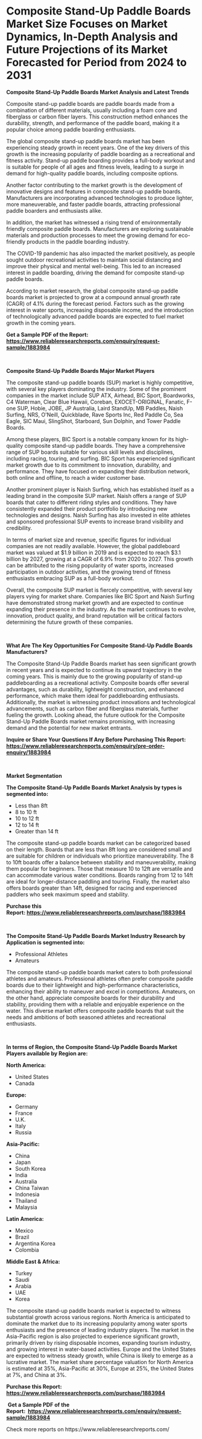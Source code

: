 <p><h1>Composite Stand-Up Paddle Boards Market Size Focuses on Market Dynamics, In-Depth Analysis and Future Projections of its Market Forecasted for Period from 2024 to 2031</h1></p><p><strong>Composite Stand-Up Paddle Boards Market Analysis and Latest Trends</strong></p>
<p><p>Composite stand-up paddle boards are paddle boards made from a combination of different materials, usually including a foam core and fiberglass or carbon fiber layers. This construction method enhances the durability, strength, and performance of the paddle board, making it a popular choice among paddle boarding enthusiasts.</p><p>The global composite stand-up paddle boards market has been experiencing steady growth in recent years. One of the key drivers of this growth is the increasing popularity of paddle boarding as a recreational and fitness activity. Stand-up paddle boarding provides a full-body workout and is suitable for people of all ages and fitness levels, leading to a surge in demand for high-quality paddle boards, including composite options.</p><p>Another factor contributing to the market growth is the development of innovative designs and features in composite stand-up paddle boards. Manufacturers are incorporating advanced technologies to produce lighter, more maneuverable, and faster paddle boards, attracting professional paddle boarders and enthusiasts alike.</p><p>In addition, the market has witnessed a rising trend of environmentally friendly composite paddle boards. Manufacturers are exploring sustainable materials and production processes to meet the growing demand for eco-friendly products in the paddle boarding industry.</p><p>The COVID-19 pandemic has also impacted the market positively, as people sought outdoor recreational activities to maintain social distancing and improve their physical and mental well-being. This led to an increased interest in paddle boarding, driving the demand for composite stand-up paddle boards.</p><p>According to market research, the global composite stand-up paddle boards market is projected to grow at a compound annual growth rate (CAGR) of 4.1% during the forecast period. Factors such as the growing interest in water sports, increasing disposable income, and the introduction of technologically advanced paddle boards are expected to fuel market growth in the coming years.</p></p>
<p><strong>Get a Sample PDF of the Report:&nbsp; <a href="https://www.reliableresearchreports.com/enquiry/request-sample/1883984">https://www.reliableresearchreports.com/enquiry/request-sample/1883984</a></strong></p>
<p>&nbsp;</p>
<p><strong>Composite Stand-Up Paddle Boards Major Market Players</strong></p>
<p><p>The composite stand-up paddle boards (SUP) market is highly competitive, with several key players dominating the industry. Some of the prominent companies in the market include SUP ATX, Airhead, BIC Sport, Boardworks, C4 Waterman, Clear Blue Hawaii, Coreban, EXOCET-ORIGINAL, Fanatic, F-one SUP, Hobie, JOBE, JP Australia, Laird StandUp, MB Paddles, Naish Surfing, NRS, O'Neill, Quickblade, Rave Sports Inc, Red Paddle Co, Sea Eagle, SIC Maui, SlingShot, Starboard, Sun Dolphin, and Tower Paddle Boards.</p><p>Among these players, BIC Sport is a notable company known for its high-quality composite stand-up paddle boards. They have a comprehensive range of SUP boards suitable for various skill levels and disciplines, including racing, touring, and surfing. BIC Sport has experienced significant market growth due to its commitment to innovation, durability, and performance. They have focused on expanding their distribution network, both online and offline, to reach a wider customer base.</p><p>Another prominent player is Naish Surfing, which has established itself as a leading brand in the composite SUP market. Naish offers a range of SUP boards that cater to different riding styles and conditions. They have consistently expanded their product portfolio by introducing new technologies and designs. Naish Surfing has also invested in elite athletes and sponsored professional SUP events to increase brand visibility and credibility.</p><p>In terms of market size and revenue, specific figures for individual companies are not readily available. However, the global paddleboard market was valued at $1.9 billion in 2019 and is expected to reach $3.1 billion by 2027, growing at a CAGR of 6.9% from 2020 to 2027. This growth can be attributed to the rising popularity of water sports, increased participation in outdoor activities, and the growing trend of fitness enthusiasts embracing SUP as a full-body workout.</p><p>Overall, the composite SUP market is fiercely competitive, with several key players vying for market share. Companies like BIC Sport and Naish Surfing have demonstrated strong market growth and are expected to continue expanding their presence in the industry. As the market continues to evolve, innovation, product quality, and brand reputation will be critical factors determining the future growth of these companies.</p></p>
<p>&nbsp;</p>
<p><strong>What Are The Key Opportunities For Composite Stand-Up Paddle Boards Manufacturers?</strong></p>
<p><p>The Composite Stand-Up Paddle Boards market has seen significant growth in recent years and is expected to continue its upward trajectory in the coming years. This is mainly due to the growing popularity of stand-up paddleboarding as a recreational activity. Composite boards offer several advantages, such as durability, lightweight construction, and enhanced performance, which make them ideal for paddleboarding enthusiasts. Additionally, the market is witnessing product innovations and technological advancements, such as carbon fiber and fiberglass materials, further fueling the growth. Looking ahead, the future outlook for the Composite Stand-Up Paddle Boards market remains promising, with increasing demand and the potential for new market entrants.</p></p>
<p><strong>Inquire or Share Your Questions If Any Before Purchasing This Report: <a href="https://www.reliableresearchreports.com/enquiry/pre-order-enquiry/1883984">https://www.reliableresearchreports.com/enquiry/pre-order-enquiry/1883984</a></strong></p>
<p>&nbsp;</p>
<p><strong>Market Segmentation</strong></p>
<p><strong>The Composite Stand-Up Paddle Boards Market Analysis by types is segmented into:</strong></p>
<p><ul><li>Less than 8ft</li><li>8 to 10 ft</li><li>10 to 12 ft</li><li>12 to 14 ft</li><li>Greater than 14 ft</li></ul></p>
<p><p>The composite stand-up paddle boards market can be categorized based on their length. Boards that are less than 8ft long are considered small and are suitable for children or individuals who prioritize maneuverability. The 8 to 10ft boards offer a balance between stability and maneuverability, making them popular for beginners. Those that measure 10 to 12ft are versatile and can accommodate various water conditions. Boards ranging from 12 to 14ft are ideal for longer-distance paddling and touring. Finally, the market also offers boards greater than 14ft, designed for racing and experienced paddlers who seek maximum speed and stability.</p></p>
<p><strong>Purchase this Report:&nbsp;<a href="https://www.reliableresearchreports.com/purchase/1883984">https://www.reliableresearchreports.com/purchase/1883984</a></strong></p>
<p>&nbsp;</p>
<p><strong>The Composite Stand-Up Paddle Boards Market Industry Research by Application is segmented into:</strong></p>
<p><ul><li>Professional Athletes</li><li>Amateurs</li></ul></p>
<p><p>The composite stand-up paddle boards market caters to both professional athletes and amateurs. Professional athletes often prefer composite paddle boards due to their lightweight and high-performance characteristics, enhancing their ability to maneuver and excel in competitions. Amateurs, on the other hand, appreciate composite boards for their durability and stability, providing them with a reliable and enjoyable experience on the water. This diverse market offers composite paddle boards that suit the needs and ambitions of both seasoned athletes and recreational enthusiasts.</p></p>
<p>&nbsp;</p>
<p><strong>In terms of Region, the Composite Stand-Up Paddle Boards Market Players available by Region are:</strong></p>
<p>
    <p> <strong> North America: </strong>
        <ul>
            <li>United States</li>
            <li>Canada</li>
        </ul>
        </p> 
    <p> <strong> Europe: </strong>
        <ul>
            <li>Germany</li>
            <li>France</li>
            <li>U.K.</li>
            <li>Italy</li>
            <li>Russia</li>
        </ul>
        </p> 
    <p> <strong> Asia-Pacific: </strong>
        <ul>
            <li>China</li>
            <li>Japan</li>
            <li>South Korea</li>
            <li>India</li>
            <li>Australia</li>
            <li>China Taiwan</li>
            <li>Indonesia</li>
            <li>Thailand</li>
            <li>Malaysia</li>
        </ul>
        </p> 
    <p> <strong> Latin America: </strong>
        <ul>
            <li>Mexico</li>
            <li>Brazil</li>
            <li>Argentina Korea</li>
            <li>Colombia</li>
        </ul>
        </p> 
    <p> <strong> Middle East & Africa: </strong>
        <ul>
            <li>Turkey</li>
            <li>Saudi</li>
            <li>Arabia</li>
            <li>UAE</li>
            <li>Korea</li>
        </ul>
    </p>
    </p>
<p><p>The composite stand-up paddle boards market is expected to witness substantial growth across various regions. North America is anticipated to dominate the market due to its increasing popularity among water sports enthusiasts and the presence of leading industry players. The market in the Asia-Pacific region is also projected to experience significant growth, primarily driven by rising disposable incomes, expanding tourism industry, and growing interest in water-based activities. Europe and the United States are expected to witness steady growth, while China is likely to emerge as a lucrative market. The market share percentage valuation for North America is estimated at 35%, Asia-Pacific at 30%, Europe at 25%, the United States at 7%, and China at 3%.</p></p>
<p><strong>Purchase this Report: <a href="https://www.reliableresearchreports.com/purchase/1883984">https://www.reliableresearchreports.com/purchase/1883984</a></strong></p>
<p>&nbsp;<strong>Get a Sample PDF of the Report:&nbsp;&nbsp;<a href="https://www.reliableresearchreports.com/enquiry/request-sample/1883984">https://www.reliableresearchreports.com/enquiry/request-sample/1883984</a></strong></p>
<p><strong></strong></p>
<p>Check more reports on https://www.reliableresearchreports.com/</p>